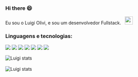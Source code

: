 ### Hi there :smile:

<p> 
   Eu sou o Luigi Olivi, e sou um desenvolvedor Fullstack. &nbsp <img height="25" src="https://images.emojiterra.com/google/android-10/512px/1f468-1f4bb.png">
</p>

<h3 text-align="center">Linguagens e tecnologias:</h3>

<img src="https://img.shields.io/badge/html5-%23E34F26.svg?style=for-the-badge&logo=html5&logoColor=white"> <img src="https://img.shields.io/badge/CSS3-1572B6?style=for-the-badge&logo=css3&logoColor=white">
<img src="https://img.shields.io/badge/JavaScript-F7DF1E?style=for-the-badge&logo=javascript&logoColor=black">
<img src="https://img.shields.io/badge/Node.js-43853D?style=for-the-badge&logo=node.js&logoColor=white">
<img src="https://img.shields.io/badge/React-20232A?style=for-the-badge&logo=react&logoColor=61DAFB">
<img src="https://img.shields.io/badge/docker-%230db7ed.svg?style=for-the-badge&logo=docker&logoColor=white">
<img src="https://img.shields.io/badge/Insomnia-black?style=for-the-badge&logo=insomnia&logoColor=5849BE">

![Luigi stats](https://github-readme-stats.vercel.app/api?username=luigiolivi&theme=blue-green)
<br>
<br>
![Luigi stats](https://github-readme-stats.vercel.app/api/top-langs/?username=luigiolivi&theme=blue-green)

      

      
